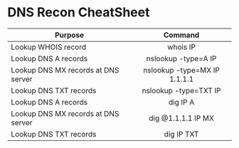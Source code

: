 # DNS Recon CheatSheet

| Purpose                              | Command                                         |
| -------------------------------------| :---------------------------------------------: |
   Lookup WHOIS record                 |    whois IP                                   |             
   Lookup DNS A records                |    nslookup -type=A IP                        |          
   Lookup DNS MX records at DNS server |    nslookup -type=MX IP 1.1.1.1               | 
   Lookup DNS TXT records              |    nslookup -type=TXT IP                      | 
   Lookup DNS A records                |    dig IP A                                   | 
   Lookup DNS MX records at DNS server |    dig @1.1.1.1 IP MX                         | 
   Lookup DNS TXT records              |    dig IP TXT                                 | 
